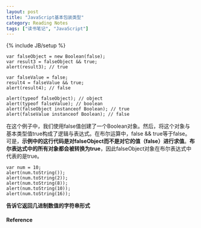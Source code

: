 ```yaml
---
layout: post
title: "JavaScript基本包装类型"
category: Reading Notes
tags: ["读书笔记", "JavaScript"]
---
```

{% include JB/setup %}

	var falseObject = new Boolean(false);
	var result3 = falseObject && true;
	alert(result3); // true
	
	var falseValue = false;
	result4 = falseValue && true;
	alert(result4); // false
	
	alert(typeof falseObject); // object
	alert(typeof falseValue); // boolean
	alert(falseObject instanceof Boolean); // true
	alert(falseValue instanceof Boolean); // false

在这个例子中，我们使用false值创建了一个Boolean对象。然后，将这个对象与基本类型值true构成了逻辑与表达式。在布尔运算中，false && true等于false。可是，**示例中的这行代码是对falseObject而不是对它的值（false）进行求值**。**布尔表达式中的所有对象都会被转换为true**，因此falseObject对象在布尔表达式中代表的是true。

	var num = 10;
	alert(num.toString());
	alert(num.toString(2));
	alert(num.toString(8));
	alert(num.toString(10));
	alert(num.toString(16));

**告诉它返回几进制数值的字符串形式**


#### Reference

